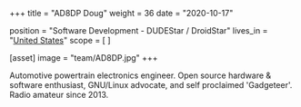 +++
title = "AD8DP Doug"
weight = 36
date = "2020-10-17"

position = "Software Development - DUDEStar / DroidStar"
lives_in = "[United States](https://www.google.com/maps/place/United+States/)"
scope = [
]

[asset]
  image = "team/AD8DP.jpg"
+++

Automotive powertrain electronics engineer.  Open source hardware &
software enthusiast, GNU/Linux advocate, and self proclaimed
'Gadgeteer'. Radio amateur since 2013.